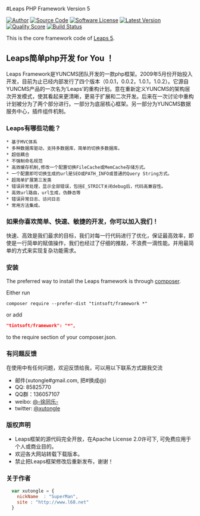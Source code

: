 #Leaps PHP Framework Version 5

[![Author](http://img.shields.io/badge/author-@xutongle-blue.svg?style=flat-square)](https://twitter.com/xutongle)
[![Source Code](http://img.shields.io/badge/source-leaps/framework-blue.svg?style=flat-square)](https://github.com/leaps/framework)
[![Software License](https://img.shields.io/badge/license-Apache-brightgreen.svg?style=flat-square)](LICENSE)
[![Latest Version](https://img.shields.io/github/release/leaps/framework.svg?style=flat-square)](https://github.com/leaps/framework/releases)
[![Quality Score](https://img.shields.io/scrutinizer/g/leaps/framework.svg?style=flat-square)](https://scrutinizer-ci.com/g/leaps/framework)
[![Build Status](https://travis-ci.org/leaps/framework.svg?branch=master)](https://travis-ci.org/leaps/framework)

This is the core framework code of [Leaps 5](https://github.com/leaps/framework#readme).


## Leaps简单php开发 for You ！

Leaps Framework是YUNCMS团队开发的一款php框架。2009年5月份开始投入开发，目前为止已经内部发行了四个版本（0.0.1，0.0.2，1.0.1，1.0.2）。它源自YUNCMS产品的一次名为‘Leaps’的重构计划。意在重新定义YUNCMS的架构层次开发模式，使其看起来更清晰，更易于扩展和二次开发。后来在一次讨论中重构计划被分为了两个部分进行。一部分为底层核心框架。另一部分为YUNCMS数据服务中心，插件组件机制。

### Leaps有哪些功能？

    * 基于MVC体系
    * 多种数据库驱动，支持多数据库，简单的切换多数据库。
    * 超低耦合
    * 不强制命名规范
    * 高效缓存机制,修改一个配置切换FileCache或MemCache存储方式。
    * 一个配置即可切换生成的url是SEO或PATH_INFO或普通的Query String方式。
    * 超简单扩展第三发类
    * 错误异常处理，显示全部错误，包括E_STRICT关闭debug后，代码高兼容性。
    * 高效url路由，url生成，伪静态等
    * 错误异常日志、访问日志
    * 常用方法集成。 

### 如果你喜欢简单、快速、敏捷的开发，你可以加入我们！

快速、高效是我们最求的目标，我们对每一行代码进行了优化，保证最高效率，即使是一行简单的赋值操作，我们也经过了仔细的推敲，不浪费一滴性能。并用最简单的方式来实现复杂功能需求。

### 安装

The preferred way to install the Leaps framework is through [composer](http://getcomposer.org/download/).

Either run

```
composer require --prefer-dist "tintsoft/framework *"
```

or add

```json
"tintsoft/framework": "*",
```

to the require section of your composer.json.

### 有问题反馈

在使用中有任何问题，欢迎反馈给我，可以用以下联系方式跟我交流

* 邮件(xutongle#gmail.com, 把#换成@)
* QQ: 85825770
* QQ群：136057107 
* weibo: [@-徐同乐-](http://weibo.com/xutongle)
* twitter: [@xutongle](http://twitter.com/xutongle)

### 版权声明

* Leaps框架的源代码完全开放，在Apache License 2.0许可下, 可免费应用于个人或商业目的。
* 欢迎各大网站转载下载版本。
* 禁止把Leaps框架修改后重新发布，谢谢！ 

### 关于作者

```javascript
  var xutongle = {
    nickName  : "SuperMan",
    site : "http://www.l68.net"
  }
```